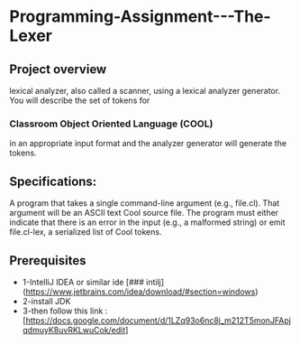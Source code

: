 # Programming-Assignment---The-Lexer
## Project overview
 lexical analyzer, also called a scanner, using a lexical analyzer generator. You will describe the set of tokens for
 ### Classroom Object Oriented Language (COOL)
 in an appropriate input format and the analyzer generator will generate the tokens.
 ## Specifications:
 A program that takes a single command-line argument (e.g., file.cl). That argument will be an ASCII text Cool source file. The program must either indicate that there is an error in the input (e.g., a malformed string) or emit file.cl-lex, a serialized list of Cool tokens.

## Prerequisites
* 1-IntelliJ IDEA  or similar ide [### intilj] (https://www.jetbrains.com/idea/download/#section=windows)
* 2-install JDK 
* 3-then follow this link : [https://docs.google.com/document/d/1LZq93o6nc8j_m212T5monJFApjqdmuyK8uvRKLwuCok/edit]
